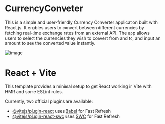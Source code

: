 # CurrencyConveter
This is a simple and user-friendly Currency Converter application built with React.js. It enables users to convert between different currencies by fetching real-time exchange rates from an external API. The app allows users to select the currencies they wish to convert from and to, and input an amount to see the converted value instantly.

![image](https://github.com/user-attachments/assets/30f97d7c-3534-4ed7-8cab-232e03c3a88d)


# React + Vite

This template provides a minimal setup to get React working in Vite with HMR and some ESLint rules.

Currently, two official plugins are available:

- [@vitejs/plugin-react](https://github.com/vitejs/vite-plugin-react/blob/main/packages/plugin-react/README.md) uses [Babel](https://babeljs.io/) for Fast Refresh
- [@vitejs/plugin-react-swc](https://github.com/vitejs/vite-plugin-react-swc) uses [SWC](https://swc.rs/) for Fast Refresh
